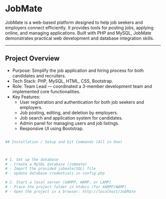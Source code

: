 # JobMate

JobMate is a web-based platform designed to help job seekers and employers connect efficiently. It provides tools for posting jobs, applying online, and managing applications. Built with PHP and MySQL, JobMate demonstrates practical web development and database integration skills.

---

## Project Overview

- Purpose: Simplify the job application and hiring process for both candidates and recruiters.
- Tech Stack: PHP, MySQL, HTML, CSS, Bootstrap.
- Role: Team Lead — coordinated a 3-member development team and implemented core functionalities.
- Key Features:
  - User registration and authentication for both job seekers and employers.
  - Job posting, editing, and deletion by employers.
  - Job search and application system for candidates.
  - Admin panel for managing users and job listings.
  - Responsive UI using Bootstrap.

```bash

## Installation / Setup and Git Commands (All in One)



# 1. Set up the database
# - Create a MySQL database (jobmate)
# - Import the provided jobmate(SQL) file
# - Update database credentials in config.php

# 2. Start a local server (XAMPP, WAMP, or LAMP)
# - Place the project folder in htdocs (for XAMPP/WAMP)
# - Open the project in a browser: http://localhost/JobMate
